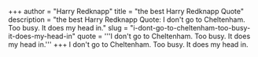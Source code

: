 +++
author = "Harry Redknapp"
title = "the best Harry Redknapp Quote"
description = "the best Harry Redknapp Quote: I don't go to Cheltenham. Too busy. It does my head in."
slug = "i-dont-go-to-cheltenham-too-busy-it-does-my-head-in"
quote = '''I don't go to Cheltenham. Too busy. It does my head in.'''
+++
I don't go to Cheltenham. Too busy. It does my head in.
